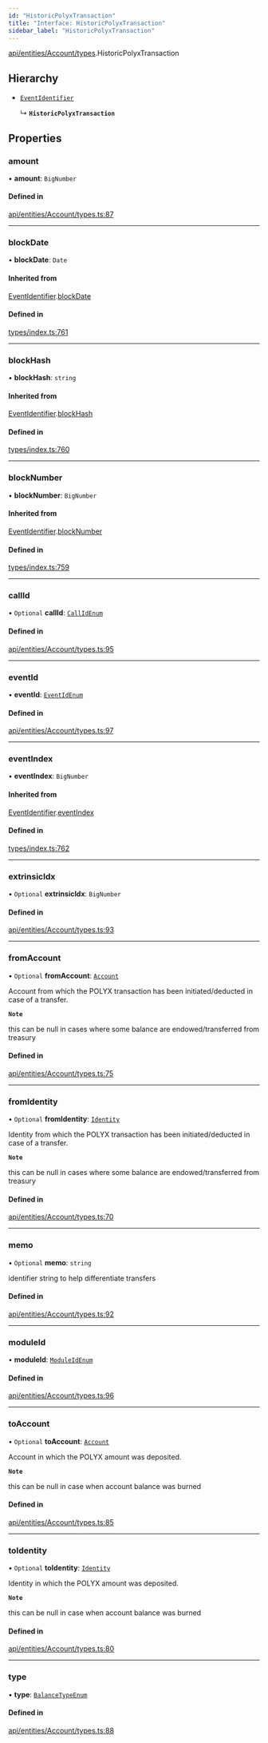 ```yaml
---
id: "HistoricPolyxTransaction"
title: "Interface: HistoricPolyxTransaction"
sidebar_label: "HistoricPolyxTransaction"
---
```


[api/entities/Account/types](../../../../../../modules/API/Entities/Account/Types/Types.md).HistoricPolyxTransaction

## Hierarchy

- [`EventIdentifier`](../../../../../Types/EventIdentifier/EventIdentifier.md)

  ↳ **`HistoricPolyxTransaction`**

## Properties

### amount

• **amount**: `BigNumber`

#### Defined in

[api/entities/Account/types.ts:87](https://github.com/PolymeshAssociation/polymesh-sdk/blob/adcc38781/src/api/entities/Account/types.ts#L87)

___

### blockDate

• **blockDate**: `Date`

#### Inherited from

[EventIdentifier](../../../../../Types/EventIdentifier/EventIdentifier.md).[blockDate](../../../../../Types/EventIdentifier/EventIdentifier.md#blockdate)

#### Defined in

[types/index.ts:761](https://github.com/PolymeshAssociation/polymesh-sdk/blob/adcc38781/src/types/index.ts#L761)

___

### blockHash

• **blockHash**: `string`

#### Inherited from

[EventIdentifier](../../../../../Types/EventIdentifier/EventIdentifier.md).[blockHash](../../../../../Types/EventIdentifier/EventIdentifier.md#blockhash)

#### Defined in

[types/index.ts:760](https://github.com/PolymeshAssociation/polymesh-sdk/blob/adcc38781/src/types/index.ts#L760)

___

### blockNumber

• **blockNumber**: `BigNumber`

#### Inherited from

[EventIdentifier](../../../../../Types/EventIdentifier/EventIdentifier.md).[blockNumber](../../../../../Types/EventIdentifier/EventIdentifier.md#blocknumber)

#### Defined in

[types/index.ts:759](https://github.com/PolymeshAssociation/polymesh-sdk/blob/adcc38781/src/types/index.ts#L759)

___

### callId

• `Optional` **callId**: [`CallIdEnum`](../../../../../../enums/Types/CallIdEnum/CallIdEnum.md)

#### Defined in

[api/entities/Account/types.ts:95](https://github.com/PolymeshAssociation/polymesh-sdk/blob/adcc38781/src/api/entities/Account/types.ts#L95)

___

### eventId

• **eventId**: [`EventIdEnum`](../../../../../../enums/Types/EventIdEnum/EventIdEnum.md)

#### Defined in

[api/entities/Account/types.ts:97](https://github.com/PolymeshAssociation/polymesh-sdk/blob/adcc38781/src/api/entities/Account/types.ts#L97)

___

### eventIndex

• **eventIndex**: `BigNumber`

#### Inherited from

[EventIdentifier](../../../../../Types/EventIdentifier/EventIdentifier.md).[eventIndex](../../../../../Types/EventIdentifier/EventIdentifier.md#eventindex)

#### Defined in

[types/index.ts:762](https://github.com/PolymeshAssociation/polymesh-sdk/blob/adcc38781/src/types/index.ts#L762)

___

### extrinsicIdx

• `Optional` **extrinsicIdx**: `BigNumber`

#### Defined in

[api/entities/Account/types.ts:93](https://github.com/PolymeshAssociation/polymesh-sdk/blob/adcc38781/src/api/entities/Account/types.ts#L93)

___

### fromAccount

• `Optional` **fromAccount**: [`Account`](../../../../../../classes/API/Entities/Account/Account.md)

Account from which the POLYX transaction has been initiated/deducted in case of a transfer.

**`Note`**

this can be null in cases where some balance are endowed/transferred from treasury

#### Defined in

[api/entities/Account/types.ts:75](https://github.com/PolymeshAssociation/polymesh-sdk/blob/adcc38781/src/api/entities/Account/types.ts#L75)

___

### fromIdentity

• `Optional` **fromIdentity**: [`Identity`](../../../../../../classes/API/Entities/Identity/Identity.md)

Identity from which the POLYX transaction has been initiated/deducted in case of a transfer.

**`Note`**

this can be null in cases where some balance are endowed/transferred from treasury

#### Defined in

[api/entities/Account/types.ts:70](https://github.com/PolymeshAssociation/polymesh-sdk/blob/adcc38781/src/api/entities/Account/types.ts#L70)

___

### memo

• `Optional` **memo**: `string`

identifier string to help differentiate transfers

#### Defined in

[api/entities/Account/types.ts:92](https://github.com/PolymeshAssociation/polymesh-sdk/blob/adcc38781/src/api/entities/Account/types.ts#L92)

___

### moduleId

• **moduleId**: [`ModuleIdEnum`](../../../../../../enums/Types/ModuleIdEnum/ModuleIdEnum.md)

#### Defined in

[api/entities/Account/types.ts:96](https://github.com/PolymeshAssociation/polymesh-sdk/blob/adcc38781/src/api/entities/Account/types.ts#L96)

___

### toAccount

• `Optional` **toAccount**: [`Account`](../../../../../../classes/API/Entities/Account/Account.md)

Account in which the POLYX amount was deposited.

**`Note`**

this can be null in case when account balance was burned

#### Defined in

[api/entities/Account/types.ts:85](https://github.com/PolymeshAssociation/polymesh-sdk/blob/adcc38781/src/api/entities/Account/types.ts#L85)

___

### toIdentity

• `Optional` **toIdentity**: [`Identity`](../../../../../../classes/API/Entities/Identity/Identity.md)

Identity in which the POLYX amount was deposited.

**`Note`**

this can be null in case when account balance was burned

#### Defined in

[api/entities/Account/types.ts:80](https://github.com/PolymeshAssociation/polymesh-sdk/blob/adcc38781/src/api/entities/Account/types.ts#L80)

___

### type

• **type**: [`BalanceTypeEnum`](../../../../../../enums/Types/BalanceTypeEnum/BalanceTypeEnum.md)

#### Defined in

[api/entities/Account/types.ts:88](https://github.com/PolymeshAssociation/polymesh-sdk/blob/adcc38781/src/api/entities/Account/types.ts#L88)
